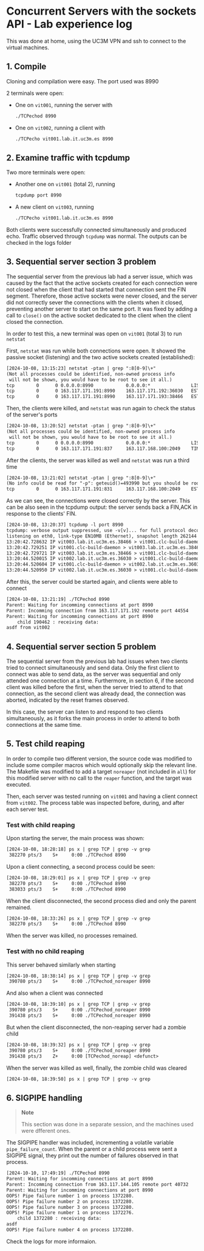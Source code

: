 # Concurrent Servers with the sockets API - Lab experience log

This was done at home, using the UC3M VPN and ssh to connect to the virtual
machines.

## 1. Compile

Cloning and compilation were easy. The port used was 8990

2 terminals were open:

* One on `vit001`, running the server with

    ```bat
    ./TCPechod 8990
    ```

* One on `vit002`, running a client with

    ```bat
    ./TCPecho vit001.lab.it.uc3m.es 8990
    ```

## 2. Examine traffic with tcpdump

Two more terminals were open:

* Another one on `vit001` (total 2), running

    ```bat
    tcpdump port 8990
    ```

* A new client on `vit003`, running

    ```bat
    ./TCPecho vit001.lab.it.uc3m.es 8990
    ```

Both clients were successfully connected simultaneously and produced echo.
Traffic observed through `tcpdump` was normal. The outputs can be checked in
the logs folder

## 3. Sequential server section 3 problem

The sequential server from the previous lab had a server issue, which was
caused by the fact that the active sockets created for each connection were not
closed when the client that had started that connection sent the FIN segment.
Therefore, those active sockets were never closed, and the server did not
correctly sever the connections with the clients when it closed, preventing
another server to start on the same port. It was fixed by adding a call to
`close()` on the active socket dedicated to the client when the client closed
the connection.

In order to test this, a new terminal was open on `vit001` (total 3) to run
`netstat`

First, `netstat` was run while both connections were open. It showed the
passive socket (listening) and the two active sockets created (established):

```txt
[2024-10-08, 13:15:23] netstat -ptan | grep ":8[0-9]\+"
(Not all processes could be identified, non-owned process info
 will not be shown, you would have to be root to see it all.)
tcp        0      0 0.0.0.0:8990            0.0.0.0:*               LISTEN      151175/./TCPechod   
tcp        0      0 163.117.171.191:8990    163.117.171.192:36030   ESTABLISHED 151197/./TCPechod   
tcp        0      0 163.117.171.191:8990    163.117.171.193:38466   ESTABLISHED 183677/./TCPechod   
```

Then, the clients were killed, and `netstat` was run again to check the status
of the server's ports

```txt
[2024-10-08, 13:20:52] netstat -ptan | grep ":8[0-9]\+"
(Not all processes could be identified, non-owned process info
 will not be shown, you would have to be root to see it all.)
tcp        0      0 0.0.0.0:8990            0.0.0.0:*               LISTEN      151175/./TCPechod   
tcp        0      0 163.117.171.191:837     163.117.168.100:2049    TIME_WAIT   -                   
```

After the clients, the server was killed as well and `netstat` was run a third time

```txt
[2024-10-08, 13:21:02] netstat -ptan | grep ":8[0-9]\+"
(No info could be read for "-p": geteuid()=493990 but you should be root.)
tcp        0      0 163.117.171.191:831     163.117.168.100:2049    ESTABLISHED -                   
```

As we can see, the connections were closed correctly by the server. This can be
also seen in the tcpdump output: the server sends back a FIN,ACK in response to
the clients' FIN.

```txt
[2024-10-08, 13:20:37] tcpdump -l port 8990
tcpdump: verbose output suppressed, use -v[v]... for full protocol decode
listening on eth0, link-type EN10MB (Ethernet), snapshot length 262144 bytes
13:20:42.728632 IP vit003.lab.it.uc3m.es.38466 > vit001.clc-build-daemon: Flags [F.], seq 1077944704, ack 2705179984, win 64223, options [nop,nop,TS val 1403532967 ecr 1510792646], length 0
13:20:42.729251 IP vit001.clc-build-daemon > vit003.lab.it.uc3m.es.38466: Flags [F.], seq 1, ack 1, win 65142, options [nop,nop,TS val 1511195206 ecr 1403532967], length 0
13:20:42.729721 IP vit003.lab.it.uc3m.es.38466 > vit001.clc-build-daemon: Flags [.], ack 2, win 64222, options [nop,nop,TS val 1403532968 ecr 1511195206], length 0
13:20:44.520015 IP vit002.lab.it.uc3m.es.36030 > vit001.clc-build-daemon: Flags [F.], seq 896179996, ack 3023253300, win 64235, options [nop,nop,TS val 1261048347 ecr 1601013185], length 0
13:20:44.520604 IP vit001.clc-build-daemon > vit002.lab.it.uc3m.es.36030: Flags [F.], seq 1, ack 1, win 65154, options [nop,nop,TS val 1604415631 ecr 1261048347], length 0
13:20:44.520950 IP vit002.lab.it.uc3m.es.36030 > vit001.clc-build-daemon: Flags [.], ack 2, win 64234, options [nop,nop,TS val 1261048348 ecr 1604415631], length 0
``` 

After this, the server could be started again, and clients were able to connect

```txt
[2024-10-08, 13:21:19] ./TCPechod 8990
Parent: Waiting for incomming connections at port 8990
Parent: Incomming connection from 163.117.171.192 remote port 44554
Parent: Waiting for incomming connections at port 8990
	child 190462 : receiving data: 
asdf from vit002
```

## 4. Sequential server section 5 problem

The sequential server from the previous lab had issues when two clients tried
to connect simultaneously and send data. Only the first client to connect was
able to send data, as the server was sequential and only attended one
connection at a time. Furthermore, in section 6, if the second client was
killed before the first, when the server tried to attend to that connection,
as the second client was already dead, the connection was aborted, indicated
by the reset frames observed. 

In this case, the server can listen to and respond to two clients
simultaneously, as it forks the main process in order to attend to both
connections at the same time.

## 5. Test child reaping

In order to compile two different version, the source code was modified to
include some compiler macros which would optionally skip the relevant line.
The Makefile was modified to add a target `noreaper` (not included in `all`)
for this modified server with no call to the `reaper` function, and the
target was executed.

Then, each server was tested running on `vit001` and having a client connect
from `vit002`. The process table was inspected before, during, and after each
server test.

### Test with child reaping

Upon starting the server, the main process was shown:

```txt
[2024-10-08, 18:28:18] ps x | grep TCP | grep -v grep
 382270 pts/3    S+     0:00 ./TCPechod 8990
```

Upon a client connecting, a second process could be seen:

```txt
[2024-10-08, 18:29:01] ps x | grep TCP | grep -v grep
 382270 pts/3    S+     0:00 ./TCPechod 8990
 383033 pts/3    S+     0:00 ./TCPechod 8990
```

When the client disconnected, the second process died and only the parent
remained.

```txt
[2024-10-08, 18:33:26] ps x | grep TCP | grep -v grep
 382270 pts/3    S+     0:00 ./TCPechod 8990
```

When the server was killed, no processes remained.

### Test with no child reaping

This server behaved similarly when starting

```txt
[2024-10-08, 18:38:14] ps x | grep TCP | grep -v grep
 390780 pts/3    S+     0:00 ./TCPechod_noreaper 8990
```

And also when a client was connected

```txt
[2024-10-08, 18:39:10] ps x | grep TCP | grep -v grep
 390780 pts/3    S+     0:00 ./TCPechod_noreaper 8990
 391438 pts/3    S+     0:00 ./TCPechod_noreaper 8990
```

But when the client disconnected, the non-reaping server had a zombie child

```txt
[2024-10-08, 18:39:32] ps x | grep TCP | grep -v grep
 390780 pts/3    S+     0:00 ./TCPechod_noreaper 8990
 391438 pts/3    Z+     0:00 [TCPechod_noreap] <defunct>
```

When the server was killed as well, finally, the zombie child was cleared

```txt
[2024-10-08, 18:39:50] ps x | grep TCP | grep -v grep

```

## 6. SIGPIPE handling

> **Note**
>
> This section was done in a separate session, and the machines used were
> dfferent ones.

The SIGPIPE handler was included, incrementing a volatile variable
`pipe_failure_count`. When the parent or a child process were sent a SIGPIPE
signal, they print out the number of failures observed in that process.

```txt
[2024-10-10, 17:49:19] ./TCPechod 8990
Parent: Waiting for incomming connections at port 8990
Parent: Incomming connection from 163.117.144.105 remote port 40732
Parent: Waiting for incomming connections at port 8990
OOPS! Pipe failure number 1 on process 1372280.
OOPS! Pipe failure number 2 on process 1372280.
OOPS! Pipe failure number 3 on process 1372280.
OOPS! Pipe failure number 1 on process 1372276.
	child 1372280 : receiving data: 
asdf
OOPS! Pipe failure number 4 on process 1372280.
```

Check the logs for more informaion.

